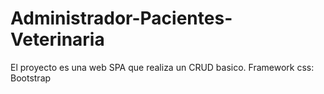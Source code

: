 # Administrador-Pacientes-Veterinaria
El proyecto es una web SPA que realiza un CRUD basico.
Framework css: Bootstrap 
